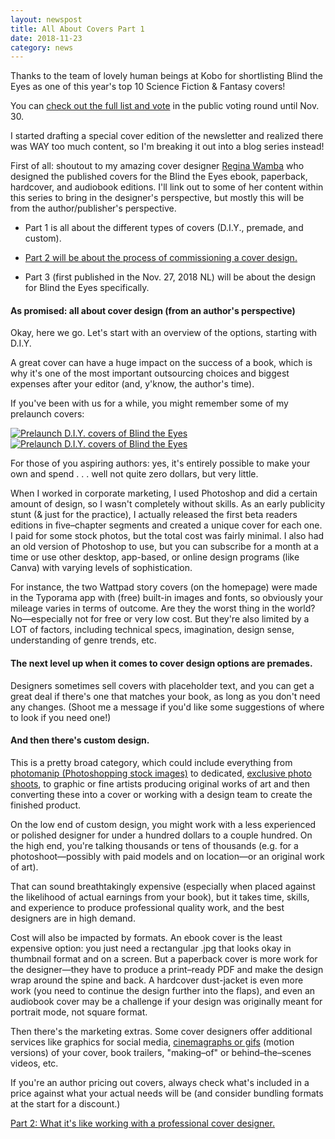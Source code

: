 ```yaml
---
layout: newspost
title: All About Covers Part 1
date: 2018-11-23
category: news
---
```


Thanks to the team of lovely human beings at Kobo for shortlisting Blind the Eyes as one of this year's top 10 Science Fiction & Fantasy covers!

You can [check out the full list and vote](https://kobowritinglife.com/2018/11/23/the-kwl-cover-contest-2018-week-2-science-fiction-fantasy/) in the public voting round until Nov. 30.

I started drafting a special cover edition of the newsletter and realized there was WAY too much content, so I'm breaking it out into a blog series instead!

First of all: shoutout to my amazing cover designer [Regina Wamba](https://reginawamba.com) who designed the published covers for the Blind the Eyes ebook, paperback, hardcover, and audiobook editions. I'll link out to some of her content within this series to bring in the designer's perspective, but mostly this will be from the author/publisher's perspective.

- Part 1 is all about the different types of covers (D.I.Y., premade, and custom).

- [Part 2 will be about the process of commissioning a cover design.](https://kaie.space/news/2018/11/24/All-About-Covers-Part-2.html)

- Part 3 (first published in the Nov. 27, 2018 NL) will be about the design for Blind the Eyes specifically.

#### As promised: all about cover design (from an author's perspective)

Okay, here we go. Let's start with an overview of the options, starting with D.I.Y. 

A great cover can have a huge impact on the success of a book, which is why it's one of the most important outsourcing choices and biggest expenses after your editor (and, y'know, the author's time). 

If you've been with us for a while, you might remember some of my prelaunch covers: 

[![Prelaunch D.I.Y. covers of Blind the Eyes](https://i.pinimg.com/564x/ab/68/52/ab68526359f06d6a7ed8a29e220c018d.jpg)](https://www.pinterest.ca/kaiespace/limited-edition-covers/) [![Prelaunch D.I.Y. covers of Blind the Eyes](https://i.pinimg.com/564x/13/28/88/13288808ef9c9c1bf55e868a020f5cc2.jpg)](https://www.pinterest.ca/kaiespace/limited-edition-covers/)
 
For those of you  aspiring authors: yes, it's entirely possible to make your own and spend . . . well not quite zero dollars, but very little. 

When I worked in corporate marketing, I used Photoshop and did a certain amount of design, so I wasn't completely without skills. As an early publicity stunt (& just for the practice), I actually released the first beta readers editions in five–chapter segments and created a unique cover for each one. I paid for some stock photos, but the total cost was fairly minimal. I also had an old version of Photoshop to use, but you can subscribe for a month at a time or use other desktop, app-based, or online design programs (like Canva) with varying levels of sophistication. 

For instance, the two Wattpad story covers (on the homepage) were made in the Typorama app with (free) built-in images and fonts, so obviously your mileage varies in terms of outcome. Are they the worst thing in the world? No—especially not for free or very low cost. But they're also limited by a LOT of factors, including technical specs, imagination, design sense, understanding of genre trends, etc. 

#### The next level up when it comes to cover design options are premades. 

Designers sometimes sell covers with placeholder text, and you can get a great deal if there's one that matches your book, as long as you don't need any changes. (Shoot me a message if you'd like some suggestions of where to look if you need one!) 

#### And then there's custom design. 

This is a pretty broad category, which could include everything from [photomanip (Photoshopping stock images)](https://www.facebook.com/groups/reginawamba/permalink/2031986487075146/) to dedicated, [exclusive photo shoots](https://www.facebook.com/groups/reginawamba/permalink/2135376180069509/), to graphic or fine artists producing original works of art and then converting these into a cover or working with a design team to create the finished product. 

On the low end of custom design, you might work with a less experienced or polished designer for under a hundred dollars to a couple hundred. On the high end, you're talking thousands or tens of thousands (e.g. for a photoshoot—possibly with paid models and on location—or an original work of art). 

That can sound breathtakingly expensive (especially when placed against the likelihood of actual earnings from your book), but it takes time, skills, and experience to produce professional quality work, and the best designers are in high demand. 

Cost will also be impacted by formats. An ebook cover is the least expensive option: you just need a rectangular .jpg that looks okay in thumbnail format and on a screen. But a paperback cover is more work for the designer—they have to produce a print–ready PDF and make the design wrap around the spine and back. A hardcover dust-jacket is even more work (you need to continue the design further into the flaps), and even an audiobook cover may be a challenge if your design was originally meant for portrait mode, not square format. 

Then there's the marketing extras. Some cover designers offer additional services like graphics for social media, [cinemagraphs or gifs](https://www.facebook.com/groups/reginawamba/permalink/2035305050076623/) (motion versions) of your cover, book trailers, "making–of" or behind–the–scenes videos, etc. 

If you're an author pricing out covers, always check what's included in a price against what your actual needs will be (and consider bundling formats at the start for a discount.)

[Part 2: What it's like working with a professional cover designer.](https://kaie.space/news/2018/11/24/All-About-Covers-Part-2.html)
